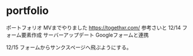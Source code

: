 # portfolio
 ポートフォリオ
MVまでやりました
https://togethxr.com/ 参考さいと
12/14
フォーム要素作成
サーバーアップデート
Googleフォームと連携

12/15 フォームからサンクスページへ飛ぶようにする。
